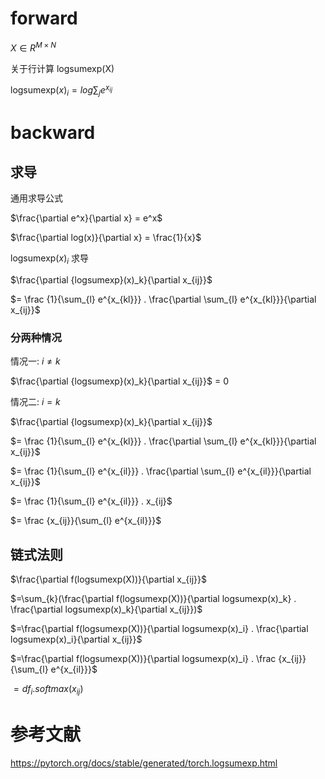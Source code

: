 
# forward
$X \in {R}^{M \times N}$

关于行计算 $\text{logsumexp(X)}$

$\text{logsumexp}(x)_i = log \sum_{j} e^{x_{ij}}$

# backward
## 求导
通用求导公式

$\frac{\partial e^x}{\partial x} = e^x$

$\frac{\partial log(x)}{\partial x} = \frac{1}{x}$

$\text{logsumexp}(x)_i$ 求导

$\frac{\partial {logsumexp}(x)_k}{\partial x_{ij}}$

$= \frac {1}{\sum_{l} e^{x_{kl}}} . \frac{\partial \sum_{l} e^{x_{kl}}}{\partial x_{ij}}$

### 分两种情况
情况一: $i \neq k$ 

$\frac{\partial {logsumexp}(x)_k}{\partial x_{ij}}$ = 0

情况二: $i = k$ 

$\frac{\partial {logsumexp}(x)_k}{\partial x_{ij}}$

$= \frac {1}{\sum_{l} e^{x_{kl}}} . \frac{\partial \sum_{l} e^{x_{kl}}}{\partial x_{ij}}$

$= \frac {1}{\sum_{l} e^{x_{il}}} . \frac{\partial \sum_{l} e^{x_{il}}}{\partial x_{ij}}$

$= \frac {1}{\sum_{l} e^{x_{il}}} .  x_{ij}$

$= \frac {x_{ij}}{\sum_{l} e^{x_{il}}}$

## 链式法则

$\frac{\partial f(logsumexp(X))}{\partial x_{ij}}$

$=\sum_{k}(\frac{\partial f(logsumexp(X))}{\partial logsumexp(x)_k} . \frac{\partial logsumexp(x)_k}{\partial x_{ij}})$

$=\frac{\partial f(logsumexp(X))}{\partial logsumexp(x)_i} . \frac{\partial logsumexp(x)_i}{\partial x_{ij}}$

$=\frac{\partial f(logsumexp(X))}{\partial logsumexp(x)_i} . \frac {x_{ij}}{\sum_{l} e^{x_{il}}}$

$=df_i . softmax(x_{ij})$

# 参考文献
https://pytorch.org/docs/stable/generated/torch.logsumexp.html